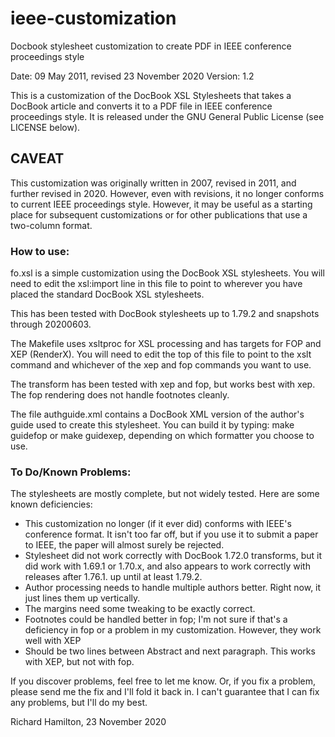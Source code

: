 # ieee-customization
Docbook stylesheet customization to create PDF in IEEE conference proceedings style

Date:    09 May 2011, revised 23 November 2020
Version: 1.2

This is a customization of the DocBook XSL Stylesheets
that takes a DocBook article and converts it to a PDF
file in IEEE conference proceedings style. It is released
under the GNU General Public License (see LICENSE below).

## CAVEAT

This customization was originally written in 2007, revised in 2011,
and further revised in 2020. However, even with revisions, it no
longer conforms to current IEEE proceedings style. However, it
may be useful as a starting place for subsequent customizations or
for other publications that use a two-column format.

### How to use:

fo.xsl is a simple customization using the DocBook XSL
stylesheets. You will need to edit the xsl:import line
in this file to point to wherever you have placed the standard DocBook XSL stylesheets.

This has been tested with DocBook stylesheets up to 1.79.2 and snapshots
through 20200603.

The Makefile uses xsltproc for XSL processing and has targets
for FOP and XEP (RenderX). You will need to edit the top of this
file to point to the xslt command and whichever of the xep and fop
commands you want to use.

The transform has been tested with xep and fop, but works best
with xep. The fop rendering does not handle footnotes cleanly.

The file authguide.xml contains a DocBook XML version of the author's guide used to create this stylesheet.
You can build it by typing: make guidefop or make guidexep, depending on which formatter you choose to use.

### To Do/Known Problems:

The stylesheets are mostly complete, but not widely tested.
Here are some known deficiencies:

- This customization no longer (if it ever did) conforms with
  IEEE's conference format. It isn't too far off, but if you
  use it to submit a paper to IEEE, the paper will almost surely be rejected.
- Stylesheet did not work correctly with DocBook 1.72.0
  transforms, but it did work with 1.69.1 or 1.70.x, and
  also appears to work correctly with releases after 1.76.1.
  up until at least 1.79.2.
- Author processing needs to handle multiple authors
  better.  Right now, it just lines them up vertically.
- The margins need some tweaking to be exactly correct.
- Footnotes could be handled better in fop; I'm not
  sure if that's a deficiency in fop or a problem in
  my customization. However, they work well with XEP
- Should be two lines between Abstract and next paragraph.
  This works with XEP, but not with fop.

If you discover problems, feel free to let me know.
Or, if you fix a problem, please send me the fix and
I'll fold it back in. I can't guarantee that I can fix
any problems, but I'll do my best.

Richard Hamilton, 23 November 2020

